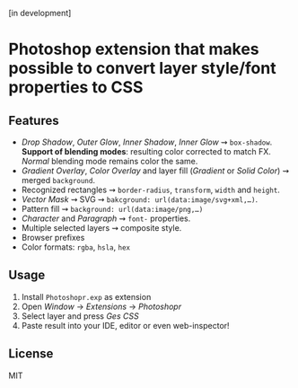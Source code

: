 [in development]
# Photoshop extension that makes possible to convert layer style/font properties to CSS

## Features
* _Drop Shadow_, _Outer Glow_, _Inner Shadow_, _Inner Glow_ ⇝ `box-shadow`. **Support of blending modes**: resulting color corrected to match FX. _Normal_ blending mode remains color the same.
* _Gradient Overlay_, _Color Overlay_ and layer fill \(_Gradient_ or _Solid Color_\) ⇝ merged `background`.
* Recognized rectangles ⇝ `border-radius`, `transform`, `width` and `height`.
* _Vector Mask_ ⇝ SVG ⇝ `bakcground: url(data:image/svg+xml,…)`.
* Pattern fill ⇝ `background: url(data:image/png,…)`
* _Character_ and _Paragraph_ ⇝ `font-` properties.
* Multiple selected layers ⇝ composite style.
* Browser prefixes
* Color formats: `rgba`, `hsla`, `hex`

## Usage
1. Install `Photoshopr.exp` as extension
2. Open _Window_ → _Extensions_ → _Photoshopr_
3. Select layer and press _Ges CSS_
4. Paste result into your IDE, editor or even web-inspector!

## License
MIT